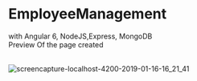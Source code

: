# EmployeeManagement
with Angular 6, NodeJS,Express, MongoDB<br>
Preview Of the page created<br><br>

![screencapture-localhost-4200-2019-01-16-16_21_41](https://user-images.githubusercontent.com/37504269/51258682-d62e3d00-19aa-11e9-9fdb-b26de80789f6.png)
